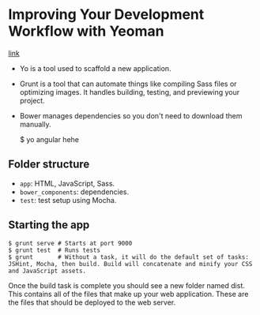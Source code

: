 # Improving Your Development Workflow with Yeoman
[link](http://blog.teamtreehouse.com/improving-development-workflow-yeoman)

- Yo is a tool used to scaffold a new application.
- Grunt is a tool that can automate things like compiling Sass files or optimizing images. It handles building, testing, and previewing your project.
- Bower manages dependencies so you don't need to download them manually.

    $ yo angular hehe

## Folder structure

- `app`: HTML, JavaScript, Sass.
- `bower_components`: dependencies.
- `test`: test setup using Mocha.

## Starting the app

    $ grunt serve # Starts at port 9000
    $ grunt test  # Runs tests
    $ grunt       # Without a task, it will do the default set of tasks: JSHint, Mocha, then build. Build will concatenate and minify your CSS and JavaScript assets.

Once the build task is complete you should see a new folder named dist. This contains all of the files that make up your web application. These are the files that should be deployed to the web server.


